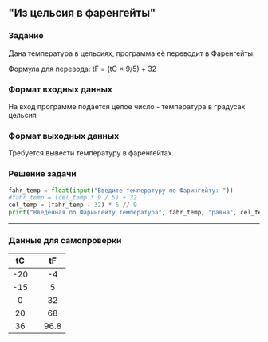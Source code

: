 ## "Из цельсия в фаренгейты"

### Задание

Дана температура в цельсиях, программа её переводит в Фаренгейты.

Формула для перевода: tF = (tC × 9/5) + 32

### Формат входных данных

На вход программе подается целое число - температура в градусах цельсия

### Формат выходных данных

Требуется вывести температуру в фаренгейтах.

### Решение задачи

```python
fahr_temp = float(input("Введите температуру по Фарингейту: "))
#fahr_temp = (cel_temp * 9 / 5) + 32
cel_temp = (fahr_temp - 32) * 5 // 9
print("Введенная по Фарингейту температура", fahr_temp, "равна", cel_temp, "градусов по Цельсию")

```

---

### Данные для самопроверки
|   tC   |  |   tF   |
| :---: | ---| :---: |
|   -20   |  |   -4  | 
|   -15   |  |   5  | 
|   0  |  |  32  |  
|   20  |  |  68  |  
|   36  |  |  96.8  |
